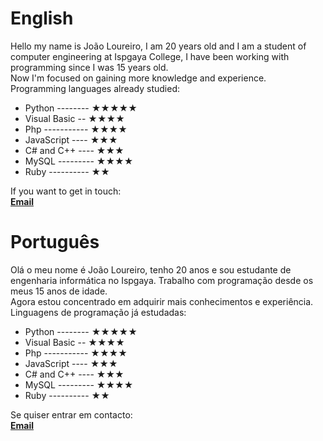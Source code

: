 <h1>English</h1>
<p>Hello my name is João Loureiro, I am 20 years old and I am a student of computer engineering at Ispgaya College, I have been working with programming since I was 15 years old.<br>
Now I'm focused on gaining more knowledge and experience.<br>
Programming languages already studied:</p>

- Python -------- ★★★★★
- Visual Basic -- ★★★★
- Php ----------- ★★★★
- JavaScript ---- ★★★
- C# and C++ ---- ★★★
- MySQL --------- ★★★★
- Ruby ---------- ★★

If you want to get in touch:<br>
<a href="mailto:joaoloureiro2002@hotmail.com"><b>Email</b></a>
<h1>Português</h1>
<p>Olá o meu nome é João Loureiro, tenho 20 anos e sou estudante de engenharia informática no Ispgaya. Trabalho com programação desde os meus 15 anos de idade.<br>
Agora estou concentrado em adquirir mais conhecimentos e experiência.<br>
Linguagens de programação já estudadas:</p>

- Python -------- ★★★★★
- Visual Basic -- ★★★★
- Php ----------- ★★★★
- JavaScript ---- ★★★
- C# and C++ ---- ★★★
- MySQL --------- ★★★★
- Ruby ---------- ★★

Se quiser entrar em contacto:<br>
<a href="mailto: joaoloureiro2002@hotmail.com"><b>Email</b></a>
